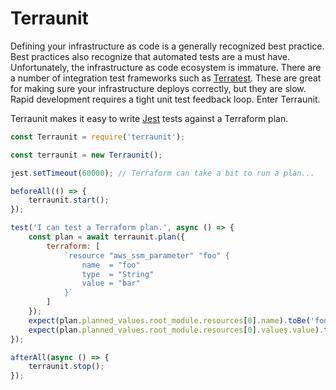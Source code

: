 # Terraunit

Defining your infrastructure as code is a generally recognized best practice. Best practices also recognize that automated tests are a must have. Unfortunately, the infrastructure as code ecosystem is immature. There are a number of integration test frameworks such as [Terratest](https://github.com/gruntwork-io/terratest). These are great for making sure your infrastructure deploys correctly, but they are slow. Rapid development requires a tight unit test feedback loop. Enter Terraunit.

Terraunit makes it easy to write [Jest](https://jestjs.io/) tests against a Terraform plan.

```js
const Terraunit = require('terraunit');

const terraunit = new Terraunit();

jest.setTimeout(60000); // Terraform can take a bit to run a plan...

beforeAll(() => {
    terraunit.start();
});

test('I can test a Terraform plan.', async () => {
    const plan = await terraunit.plan({
        terraform: [
            `resource "aws_ssm_parameter" "foo" {
                name  = "foo"
                type  = "String"
                value = "bar"
            }`
        ]
    });
    expect(plan.planned_values.root_module.resources[0].name).toBe('foo');
    expect(plan.planned_values.root_module.resources[0].values.value).toBe('bar');
});

afterAll(async () => {
    terraunit.stop();
});
```